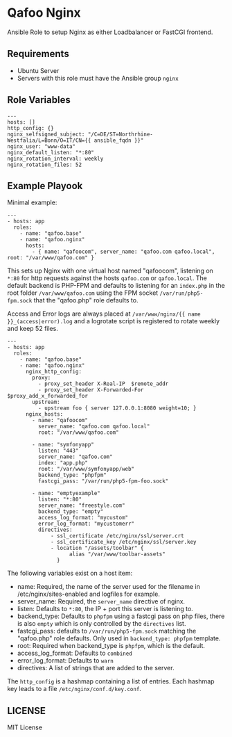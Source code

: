 Qafoo Nginx
===========

Ansible Role to setup Nginx as either Loadbalancer or FastCGI frontend.

Requirements
------------

- Ubuntu Server
- Servers with this role must have the Ansible group `nginx`

Role Variables
--------------

    ---
    hosts: []
    http_config: {}
    nginx_selfsigned_subject: "/C=DE/ST=Northrhine-Westfalia/L=Bonn/O=IT/CN={{ ansible_fqdn }}"
    nginx_user: "www-data"
    nginx_default_listen: "*:80"
    nginx_rotation_interval: weekly
    nginx_rotation_files: 52

Example Playook
---------------

Minimal example:

    ---
    - hosts: app
      roles:
        - name: "qafoo.base"
        - name: "qafoo.nginx"
          hosts:
            - { name: "qafoocom", server_name: "qafoo.com qafoo.local", root: "/var/www/qafoo.com" }

This sets up Nginx with one virtual host named "qafoocom", listening on
``*:80`` for http requests against the hosts `qafoo.com` or `qafoo.local`. The
default backend is PHP-FPM and defaults to listening for an `index.php` in the
root folder `/var/www/qafoo.com` using the FPM socket `/var/run/php5-fpm.sock`
that the "qafoo.php" role defaults to.

Access and Error logs are always placed at `/var/www/nginx/{{ name }}_(access|error).log` and
a logrotate script is registered to rotate weekly and keep 52 files.

    ---
    - hosts: app
      roles:
        - name: "qafoo.base"
        - name: "qafoo.nginx"
          nginx_http_config:
            proxy:
              - proxy_set_header X-Real-IP  $remote_addr
              - proxy_set_header X-Forwarded-For $proxy_add_x_forwarded_for
            upstream:
              - upstream foo { server 127.0.0.1:8080 weight=10; }
          nginx_hosts:
            - name: "qafoocom"
              server_name: "qafoo.com qafoo.local"
              root: "/var/www/qafoo.com"

            - name: "symfonyapp"
              listen: "443"
              server_name: "qafoo.com"
              index: "app.php"
              root: "/var/www/symfonyapp/web"
              backend_type: "phpfpm"
              fastcgi_pass: "/var/run/php5-fpm-foo.sock"

            - name: "emptyexample"
              listen: "*:80"
              server_name: "freestyle.com"
              backend_type: "empty"
              access_log_format: "mycustom"
              error_log_format: "mycustomerr"
              directives:
                  - ssl_certificate /etc/nginx/ssl/server.crt
                  - ssl_certificate_key /etc/nginx/ssl/server.key
                  - location "/assets/toolbar" {
                        alias "/var/www/toolbar-assets"
                    }

The following variables exist on a host item:

- name: Required, the name of the server used for the filename in /etc/nginx/sites-enabled and logfiles for example.
- server_name: Required, the `server_name` directive of nginx.
- listen: Defaults to `*:80`, the IP + port this server is listening to.
- backend_type: Defaults to `phpfpm` using a fastcgi pass on php files, there is also `empty` which is only controlled by the `directives` list.
- fastcgi_pass: defaults to `/var/run/php5-fpm.sock` matching the "qafoo.php" role defaults. Only used in `backend_type: phpfpm` template.
- root: Required when backend_type is `phpfpm`, which is the default.
- access_log_format: Defaults to `combined`
- error_log_format: Defaults to `warn`
- directives: A list of strings that are added to the server.

The `http_config` is a hashmap containing a list of entries. Each hashmap key leads to a file `/etc/nginx/conf.d/key.conf`.

LICENSE
-------

MIT License
